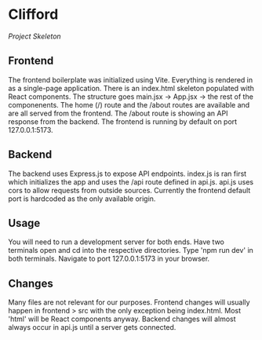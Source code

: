 # Clifford
*Project Skeleton*
## Frontend
The frontend boilerplate was initialized using Vite. Everything is rendered in as a single-page application. There is an index.html skeleton populated with React components. The structure goes main.jsx -> App.jsx -> the rest of the componenents. The home (/) route and the /about routes are available and are all served from the frontend. The /about route is showing an API response from the backend. The frontend is running by default on port 127.0.0.1:5173.

## Backend
The backend uses Express.js to expose API endpoints. index.js is ran first which initializes the app and uses the /api route defined in api.js. api.js uses cors to allow requests from outside sources. Currently the frontend default port is hardcoded as the only available origin.

## Usage
You will need to run a development server for both ends. Have two terminals open and cd into the respective directories. Type 'npm run dev' in both terminals. Navigate to port 127.0.0.1:5173 in your browser.

## Changes
Many files are not relevant for our purposes. Frontend changes will usually happen in frontend > src with the only exception being index.html. Most 'html' will be React components anyway. Backend changes will almost always occur in api.js until a server gets connected.